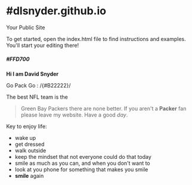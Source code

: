 #dlsnyder.github.io
=====================

Your Public Site

To get started, open the index.html file to find instructions and examples. You'll start your editing there!

##### *#FFD700*

<b>Hi I am David Snyder</b></li>

Go Pack Go : /{#B22222}/

The best NFL team is the 
>Green Bay Packers 
there are none better.
If you aren't a **Packer** fan please leave my website. Have a good *day*.

Key to enjoy life:
* wake up
* get dressed
* walk outside
* keep the mindset that not everyone could do that today
* smile as much as you can, and when you don't want to
* look at you phone for something that makes you smile
* **smile** again
